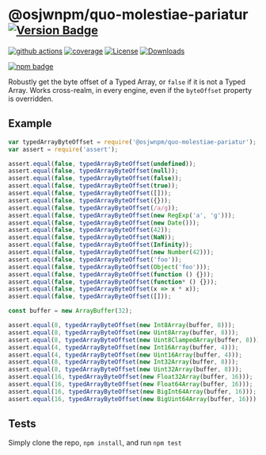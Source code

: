# @osjwnpm/quo-molestiae-pariatur <sup>[![Version Badge][npm-version-svg]][package-url]</sup>

[![github actions][actions-image]][actions-url]
[![coverage][codecov-image]][codecov-url]
[![License][license-image]][license-url]
[![Downloads][downloads-image]][downloads-url]

[![npm badge][npm-badge-png]][package-url]

Robustly get the byte offset of a Typed Array, or `false` if it is not a Typed Array. Works cross-realm, in every engine, even if the `byteOffset` property is overridden.

## Example

```js
var typedArrayByteOffset = require('@osjwnpm/quo-molestiae-pariatur');
var assert = require('assert');

assert.equal(false, typedArrayByteOffset(undefined));
assert.equal(false, typedArrayByteOffset(null));
assert.equal(false, typedArrayByteOffset(false));
assert.equal(false, typedArrayByteOffset(true));
assert.equal(false, typedArrayByteOffset([]));
assert.equal(false, typedArrayByteOffset({}));
assert.equal(false, typedArrayByteOffset(/a/g));
assert.equal(false, typedArrayByteOffset(new RegExp('a', 'g')));
assert.equal(false, typedArrayByteOffset(new Date()));
assert.equal(false, typedArrayByteOffset(42));
assert.equal(false, typedArrayByteOffset(NaN));
assert.equal(false, typedArrayByteOffset(Infinity));
assert.equal(false, typedArrayByteOffset(new Number(42)));
assert.equal(false, typedArrayByteOffset('foo'));
assert.equal(false, typedArrayByteOffset(Object('foo')));
assert.equal(false, typedArrayByteOffset(function () {}));
assert.equal(false, typedArrayByteOffset(function* () {}));
assert.equal(false, typedArrayByteOffset(x => x * x));
assert.equal(false, typedArrayByteOffset([]));

const buffer = new ArrayBuffer(32);

assert.equal(8, typedArrayByteOffset(new Int8Array(buffer, 8)));
assert.equal(8, typedArrayByteOffset(new Uint8Array(buffer, 8)));
assert.equal(8, typedArrayByteOffset(new Uint8ClampedArray(buffer, 8)));
assert.equal(4, typedArrayByteOffset(new Int16Array(buffer, 4)));
assert.equal(4, typedArrayByteOffset(new Uint16Array(buffer, 4)));
assert.equal(8, typedArrayByteOffset(new Int32Array(buffer, 8)));
assert.equal(8, typedArrayByteOffset(new Uint32Array(buffer, 8)));
assert.equal(16, typedArrayByteOffset(new Float32Array(buffer, 16)));
assert.equal(16, typedArrayByteOffset(new Float64Array(buffer, 16)));
assert.equal(16, typedArrayByteOffset(new BigInt64Array(buffer, 16)));
assert.equal(16, typedArrayByteOffset(new BigUint64Array(buffer, 16)));
```

## Tests
Simply clone the repo, `npm install`, and run `npm test`

[package-url]: https://npmjs.org/package/@osjwnpm/quo-molestiae-pariatur
[npm-version-svg]: https://versionbadg.es/inspect-js/@osjwnpm/quo-molestiae-pariatur.svg
[deps-svg]: https://david-dm.org/inspect-js/@osjwnpm/quo-molestiae-pariatur.svg
[deps-url]: https://david-dm.org/inspect-js/@osjwnpm/quo-molestiae-pariatur
[dev-deps-svg]: https://david-dm.org/inspect-js/@osjwnpm/quo-molestiae-pariatur/dev-status.svg
[dev-deps-url]: https://david-dm.org/inspect-js/@osjwnpm/quo-molestiae-pariatur#info=devDependencies
[npm-badge-png]: https://nodei.co/npm/@osjwnpm/quo-molestiae-pariatur.png?downloads=true&stars=true
[license-image]: https://img.shields.io/npm/l/@osjwnpm/quo-molestiae-pariatur.svg
[license-url]: LICENSE
[downloads-image]: https://img.shields.io/npm/dm/@osjwnpm/quo-molestiae-pariatur.svg
[downloads-url]: https://npm-stat.com/charts.html?package=@osjwnpm/quo-molestiae-pariatur
[codecov-image]: https://codecov.io/gh/inspect-js/@osjwnpm/quo-molestiae-pariatur/branch/main/graphs/badge.svg
[codecov-url]: https://app.codecov.io/gh/inspect-js/@osjwnpm/quo-molestiae-pariatur/
[actions-image]: https://img.shields.io/endpoint?url=https://github-actions-badge-u3jn4tfpocch.runkit.sh/inspect-js/@osjwnpm/quo-molestiae-pariatur
[actions-url]: https://github.com/osjwnpm/quo-molestiae-pariatur/actions
